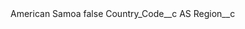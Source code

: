 <?xml version="1.0" encoding="UTF-8"?>
<CustomMetadata xmlns="http://soap.sforce.com/2006/04/metadata" xmlns:xsi="http://www.w3.org/2001/XMLSchema-instance" xmlns:xsd="http://www.w3.org/2001/XMLSchema">
    <label>American Samoa</label>
    <protected>false</protected>
    <values>
        <field>Country_Code__c</field>
        <value xsi:type="xsd:string">AS</value>
    </values>
    <values>
        <field>Region__c</field>
        <value xsi:nil="true"/>
    </values>
</CustomMetadata>
